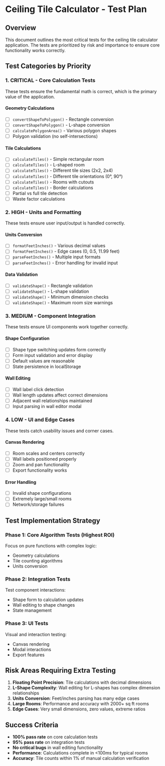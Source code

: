 # Ceiling Tile Calculator - Test Plan

## Overview
This document outlines the most critical tests for the ceiling tile calculator application. The tests are prioritized by risk and importance to ensure core functionality works correctly.

## Test Categories by Priority

### 1. **CRITICAL** - Core Calculation Tests
These tests ensure the fundamental math is correct, which is the primary value of the application.

#### Geometry Calculations
- [ ] `convertShapeToPolygon()` - Rectangle conversion
- [ ] `convertShapeToPolygon()` - L-shape conversion
- [ ] `calculatePolygonArea()` - Various polygon shapes
- [ ] Polygon validation (no self-intersections)

#### Tile Calculations
- [ ] `calculateTiles()` - Simple rectangular room
- [ ] `calculateTiles()` - L-shaped room
- [ ] `calculateTiles()` - Different tile sizes (2x2, 2x4)
- [ ] `calculateTiles()` - Different tile orientations (0°, 90°)
- [ ] `calculateTiles()` - Rooms with cutouts
- [ ] `calculateTiles()` - Border calculations
- [ ] Partial vs full tile detection
- [ ] Waste factor calculations

### 2. **HIGH** - Units and Formatting
These tests ensure user input/output is handled correctly.

#### Units Conversion
- [ ] `formatFeetInches()` - Various decimal values
- [ ] `formatFeetInches()` - Edge cases (0, 0.5, 11.99 feet)
- [ ] `parseFeetInches()` - Multiple input formats
- [ ] `parseFeetInches()` - Error handling for invalid input

#### Data Validation
- [ ] `validateShape()` - Rectangle validation
- [ ] `validateShape()` - L-shape validation
- [ ] `validateShape()` - Minimum dimension checks
- [ ] `validateShape()` - Maximum room size warnings

### 3. **MEDIUM** - Component Integration
These tests ensure UI components work together correctly.

#### Shape Configuration
- [ ] Shape type switching updates form correctly
- [ ] Form input validation and error display
- [ ] Default values are reasonable
- [ ] State persistence in localStorage

#### Wall Editing
- [ ] Wall label click detection
- [ ] Wall length updates affect correct dimensions
- [ ] Adjacent wall relationships maintained
- [ ] Input parsing in wall editor modal

### 4. **LOW** - UI and Edge Cases
These tests catch usability issues and corner cases.

#### Canvas Rendering
- [ ] Room scales and centers correctly
- [ ] Wall labels positioned properly
- [ ] Zoom and pan functionality
- [ ] Export functionality works

#### Error Handling
- [ ] Invalid shape configurations
- [ ] Extremely large/small rooms
- [ ] Network/storage failures

## Test Implementation Strategy

### Phase 1: Core Algorithm Tests (Highest ROI)
Focus on pure functions with complex logic:
- Geometry calculations
- Tile counting algorithms
- Units conversion

### Phase 2: Integration Tests
Test component interactions:
- Shape form to calculation updates
- Wall editing to shape changes
- State management

### Phase 3: UI Tests
Visual and interaction testing:
- Canvas rendering
- Modal interactions
- Export features

## Risk Areas Requiring Extra Testing

1. **Floating Point Precision**: Tile calculations with decimal dimensions
2. **L-Shape Complexity**: Wall editing for L-shapes has complex dimension relationships
3. **Units Conversion**: Feet/inches parsing has many edge cases
4. **Large Rooms**: Performance and accuracy with 2000+ sq ft rooms
5. **Edge Cases**: Very small dimensions, zero values, extreme ratios

## Success Criteria

- **100% pass rate** on core calculation tests
- **95% pass rate** on integration tests
- **No critical bugs** in wall editing functionality
- **Performance**: Calculations complete in <100ms for typical rooms
- **Accuracy**: Tile counts within 1% of manual calculation verification